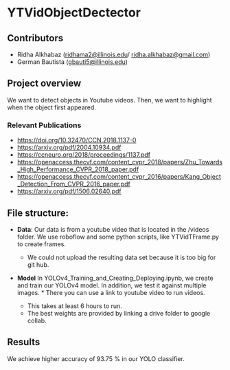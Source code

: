 # YTVidObjectDectector


## Contributors
* Ridha Alkhabaz (ridhama2@illinois.edu/ ridha.alkhabaz@gmail.com)
* German Bautista (gbauti5@illinois.edu) 



## Project overview
We want to detect objects in Youtube videos. Then, we want to highlight when the object first appeared. 


### Relevant Publications
* https://doi.org/10.32470/CCN.2018.1137-0
* https://arxiv.org/pdf/2004.10934.pdf
* https://ccneuro.org/2018/proceedings/1137.pdf
* https://openaccess.thecvf.com/content_cvpr_2018/papers/Zhu_Towards_High_Performance_CVPR_2018_paper.pdf
* https://openaccess.thecvf.com/content_cvpr_2016/papers/Kang_Object_Detection_From_CVPR_2016_paper.pdf
* https://arxiv.org/pdf/1506.02640.pdf



## File structure:

* **Data**: Our data is from a youtube video that is located in the /videos folder. We use roboflow and some python scripts, like YTVidTFrame.py to create frames.
	* We could not upload the resulting data set because it is too big for git hub.   


* **Model** In YOLOv4_Training_and_Creating_Deploying.ipynb, we create and train our YOLOv4 model. In addition, we test it against multiple images. 
        * There you can use a link to youtube video to run videos.
	* This takes at least 6 hours to run.
	* The best weights are provided by linking a drive folder to google collab. 
	


## Results

We achieve higher accuracy of 93.75 % in our YOLO classifier. 
